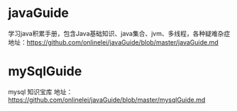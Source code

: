 # javaGuide
学习java积累手册，包含Java基础知识、java集合、jvm、多线程，各种疑难杂症
地址：https://github.com/onlinelei/javaGuide/blob/master/javaGuide.md

# mySqlGuide
mysql 知识宝库
地址：https://github.com/onlinelei/javaGuide/blob/master/mysqlGuide.md

# 


